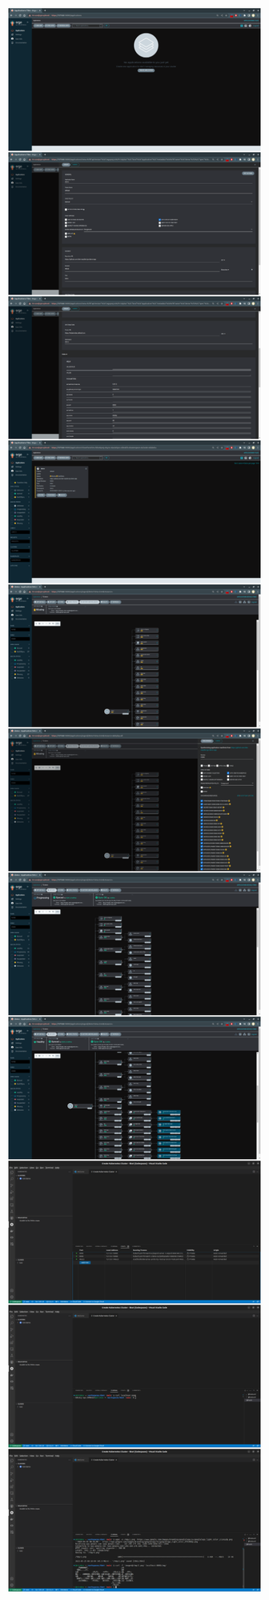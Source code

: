 <img  alt="image" src="https://github.com/otrokov/kbot/blob/main/doc/img/t1.png">
<img  alt="image" src="https://github.com/otrokov/kbot/blob/main/doc/img/t2.png">
<img  alt="image" src="https://github.com/otrokov/kbot/blob/main/doc/img/t3.png">
<img  alt="image" src="https://github.com/otrokov/kbot/blob/main/doc/img/t4.png">
<img  alt="image" src="https://github.com/otrokov/kbot/blob/main/doc/img/t5.png">
<img  alt="image" src="https://github.com/otrokov/kbot/blob/main/doc/img/t6.png">
<img  alt="image" src="https://github.com/otrokov/kbot/blob/main/doc/img/t7.png">
<img  alt="image" src="https://github.com/otrokov/kbot/blob/main/doc/img/t8.png">
<img  alt="image" src="https://github.com/otrokov/kbot/blob/main/doc/img/t9.png">
<img  alt="image" src="https://github.com/otrokov/kbot/blob/main/doc/img/t10.png">
<img  alt="image" src="https://github.com/otrokov/kbot/blob/main/doc/img/t11.png">